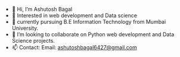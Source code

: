 - 👋 Hi, I’m Ashutosh Bagal
- 👀 Interested in web development and Data science
- 🌱 currently pursuing B.E Information Technology from Mumbai University.
- 💞️ I’m looking to collaborate on Python web development and Data Science projects.
- 📫 Contact: Email: ashutoshbagal6427@gmail.com

<!---
ashu6427/ashu6427 is a ✨ special ✨ repository because its `README.md` (this file) appears on your GitHub profile.
You can click the Preview link to take a look at your changes.
--->
